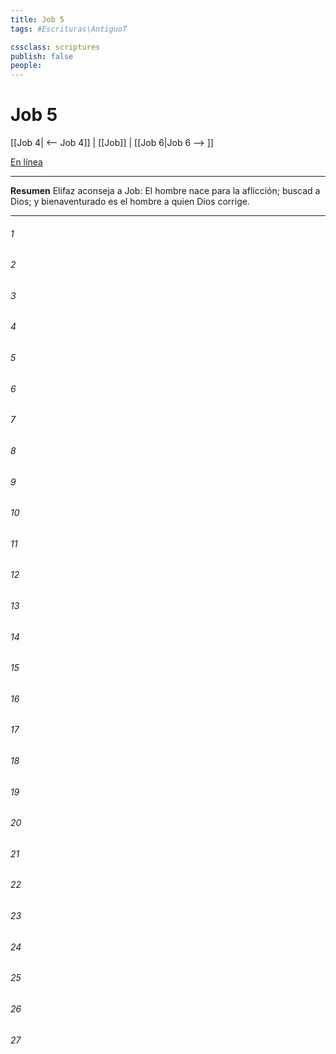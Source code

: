 ```yaml
---
title: Job 5
tags: #Escrituras\AntiguoT

cssclass: scriptures
publish: false
people:
---
```


# Job 5
[[Job 4| <-- Job 4]] | [[Job]] | [[Job 6|Job 6 --> ]]

[En línea](https://churchofjesuschrist.org/study/scriptures/ot/job/5?lang=spa)

---
__Resumen__
Elifaz aconseja a Job: El hombre nace para la aflicción; buscad a Dios; y bienaventurado es el hombre a quien Dios corrige.

---
###### 1 


###### 2 


###### 3 


###### 4 


###### 5 


###### 6 


###### 7 


###### 8 


###### 9 


###### 10 


###### 11 


###### 12 


###### 13 


###### 14 


###### 15 


###### 16 


###### 17 


###### 18 


###### 19 


###### 20 


###### 21 


###### 22 


###### 23 


###### 24 


###### 25 


###### 26 


###### 27 


